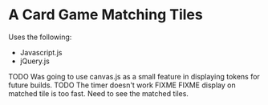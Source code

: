 # A Card Game Matching Tiles 

Uses the following:

* Javascript.js
* jQuery.js

TODO Was going to use canvas.js as a small feature in displaying tokens for future builds.
TODO The timer doesn't work FIXME
FIXME display on matched tile is too fast. Need to see the matched tiles.
